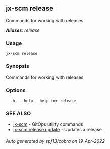## jx-scm release

Commands for working with releases

***Aliases**: release*

### Usage

```
jx-scm release
```

### Synopsis

Commands for working with releases

### Options

```
  -h, --help   help for release
```

### SEE ALSO

* [jx-scm](jx-scm.md)	 - GitOps utility commands
* [jx-scm release update](jx-scm_release_update.md)	 - Updates a release

###### Auto generated by spf13/cobra on 19-Apr-2022
